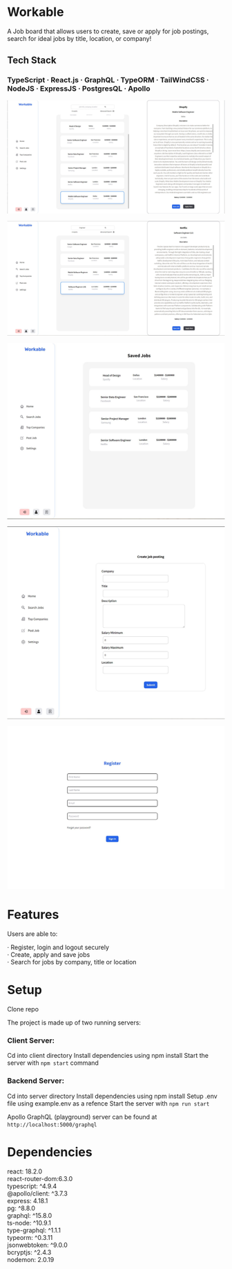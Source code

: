 # Workable

A Job board that allows users to create, save or apply for job postings, search for ideal jobs by title, location, or company!

## Tech Stack

### TypeScript · React.js · GraphQL · TypeORM · TailWindCSS · NodeJS · ExpressJS · PostgresQL · Apollo

![The home page!](https://github.com/MHassan47/Workable/blob/master/client/src/assets/workable_home.JPG?raw=true)

![The search job page!](https://github.com/MHassan47/Workable/blob/master/client/src/assets/workable_search.JPG?raw=true)

![The saved job page!](https://github.com/MHassan47/Workable/blob/master/client/src/assets/workable_saved.JPG?raw=true)

![The create job Page!](https://github.com/MHassan47/Workable/blob/master/client/src/assets/workable_create_job.JPG?raw=true)

![The Registration page!](https://github.com/MHassan47/Workable/blob/master/client/src/assets/workable_registration.JPG?raw=true)

# Features

Users are able to:

· Register, login and logout securely  
· Create, apply and save jobs  
· Search for jobs by company, title or location

# Setup

Clone repo

The project is made up of two running servers:

### Client Server:

Cd into client directory
Install dependencies using npm install
Start the server with `npm start` command

### Backend Server:

Cd into server directory
Install dependencies using npm install
Setup .env file using example.env as a refence
Start the server with `npm run start`

Apollo GraphQL (playground) server can be found at `http://localhost:5000/graphql`

# Dependencies

react: 18.2.0  
react-router-dom:6.3.0  
typescript: ^4.9.4  
@apollo/client: ^3.7.3  
express: 4.18.1  
pg: ^8.8.0  
graphql: ^15.8.0  
ts-node: ^10.9.1  
type-graphql: ^1.1.1  
typeorm: ^0.3.11  
jsonwebtoken: ^9.0.0  
bcryptjs: ^2.4.3  
nodemon: 2.0.19
